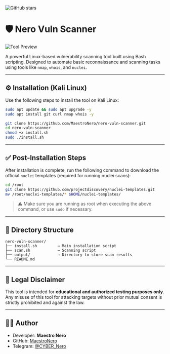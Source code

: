 ![GitHub stars](https://img.shields.io/github/stars/MaestroNero/nero-vuln-scanner?style=social)

# 🛡️ Nero Vuln Scanner

![Tool Preview](https://i.ibb.co/tS2ZJLZ/file-000000007f34622f8c147ee0850c5560.png)

A powerful Linux-based vulnerability scanning tool built using Bash scripting. Designed to automate basic reconnaissance and scanning tasks using tools like `nmap`, `whois`, and `nuclei`.

---

## ⚙️ Installation (Kali Linux)

Use the following steps to install the tool on Kali Linux:

```bash
sudo apt update && sudo apt upgrade -y
sudo apt install git curl nmap whois -y

git clone https://github.com/MaestroNero/nero-vuln-scanner.git
cd nero-vuln-scanner
chmod +x install.sh
sudo ./install.sh
```

---

## ✅ Post-Installation Steps

After installation is complete, run the following command to download the official `nuclei` templates (required for running nuclei scans):

```bash
cd /root
git clone https://github.com/projectdiscovery/nuclei-templates.git
mv /root/nuclei-templates/* $HOME/nuclei-templates/
```

> ⚠️ Make sure you are running as root when executing the above command, or use `sudo` if necessary.

---

## 📂 Directory Structure

```
nero-vuln-scanner/
├── install.sh         → Main installation script
├── scan.sh            → Scanning script
├── output/            → Directory to store scan results
└── README.md
```

---

## 🧠 Legal Disclaimer

This tool is intended for **educational and authorized testing purposes only**. Any misuse of this tool for attacking targets without prior mutual consent is strictly prohibited and against the law.

---

## 👨‍💻 Author

- Developer: **Maestro Nero**
- GitHub: [MaestroNero](https://github.com/MaestroNero)
- Telegram: [@CYBER_Nero](https://t.me/CYBER_Nero)
